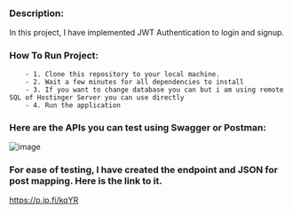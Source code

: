 ### Description:
   In this project, I have implemented JWT Authentication to login and signup. 

   ### How To Run Project:
        - 1. Clone this repository to your local machine.
        - 2. Wait a few minutes for all dependencies to install
        - 3. If you want to change database you can but i am using remote SQL of Hostinger Server you can use directly
        - 4. Run the application

### Here are the APIs you can test using Swagger or Postman:
![image](https://github.com/ayushraj12009/lensCropAssignment/assets/51042913/228287b0-215a-4c9e-b2c3-9fd76cfc41f0)

### For ease of testing, I have created the endpoint and JSON for post mapping. Here is the link to it.
https://p.ip.fi/kqYR
